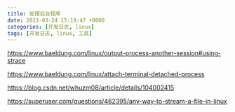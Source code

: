 ```yaml
---
title: 处理后台程序
date: 2023-03-24 15:19:47 +0800
categories: [开发日志, linux]
tags: [开发日志, linux, 工具]
---
```


https://www.baeldung.com/linux/output-process-another-session#using-strace

https://www.baeldung.com/linux/attach-terminal-detached-process

https://blog.csdn.net/whuzm08/article/details/104002415

https://superuser.com/questions/462395/any-way-to-stream-a-file-in-linux
